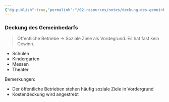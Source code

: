 ```yaml
---
{"dg-publish":true,"permalink":"/02-resources/notes/deckung-des-gemeinbedarfs/","tags":["BWL"],"noteIcon":"","updated":"2025-08-26T16:35:03.000+02:00"}
---
```


### Deckung des Gemeinbedarfs 
> Öffentliche Betriebe -> Soziale Ziele als Vordegrund. Es hat fast kein Gewinn.

- Schulen
- Kindergarten
- Messen
- Theater

Bemerkungen:
- Der öffentliche Betrieben stehen häufig soziale Ziele in Vordergrund 
- Kostendeckung wird angestrebt

